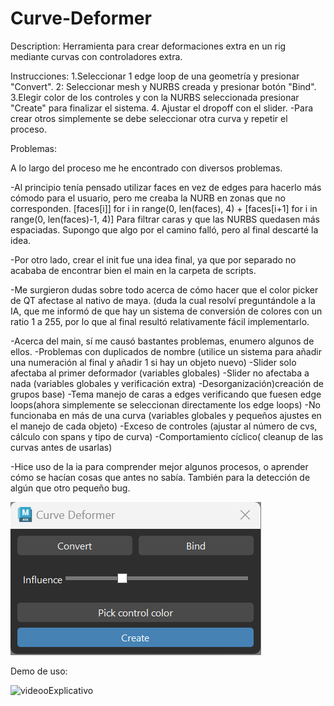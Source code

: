 # Curve-Deformer

Description:
Herramienta para crear deformaciones extra en un rig mediante curvas con controladores extra.

Instrucciones:
1.Seleccionar 1 edge loop de una geometría y presionar "Convert".
2: Seleccionar mesh y NURBS creada y presionar botón "Bind".
3.Elegir color de los controles y con la NURBS seleccionada presionar "Create" para finalizar el sistema.
4. Ajustar el dropoff con el slider.
-Para crear otros simplemente se debe seleccionar otra curva y repetir el proceso.





Problemas:

A lo largo del proceso me he encontrado con diversos problemas.

-Al principio tenía pensado utilizar faces en vez de edges para hacerlo más cómodo para el usuario, pero me creaba la NURB en zonas que no corresponden. 
 [faces[i]] for i in range(0, len(faces), 4) + [faces[i+1] for i in range(0, len(faces)-1, 4)] Para filtrar caras y que las NURBS quedasen más espaciadas. Supongo que algo por el camino falló, pero al final descarté la idea.

-Por otro lado, crear el init fue una idea final, ya que por separado no acababa de encontrar bien el main en la carpeta de scripts.

-Me surgieron dudas sobre todo acerca de cómo hacer que el color picker de QT afectase al nativo de maya. (duda la cual resolví preguntándole a la IA, que me informó de que hay un sistema de conversión de colores con un ratio 1 a 255, por lo que al final resultó relativamente fácil implementarlo.

-Acerca del main, sí me causó bastantes problemas, enumero algunos de ellos.
  -Problemas con duplicados de nombre (utilice un sistema para añadir una numeración al final y añadir 1 si hay un objeto nuevo)
  -Slider solo afectaba al primer deformador (variables globales)
  -Slider no afectaba a nada (variables globales y verificación extra)
  -Desorganización)creación de grupos base)
  -Tema manejo de caras a edges verificando que fuesen edge loops(ahora simplemente se seleccionan directamente los edge loops)
  -No funcionaba en más de una curva (variables globales y pequeños ajustes en el manejo de cada objeto)
  -Exceso de controles (ajustar al número de cvs, cálculo con spans y tipo de curva)
  -Comportamiento cíclico( cleanup de las curvas antes de usarlas)

-Hice uso de la ia para comprender mejor algunos procesos, o aprender cómo se hacían cosas que antes no sabía. También para la detección de algún que otro pequeño bug.


![UI](./images/ui.png)

Demo de uso:  

![videooExplicativo](https://github.com/user-attachments/assets/66dbe3de-0122-4358-9c4b-4caf1ce0538b)
